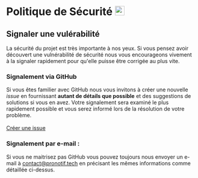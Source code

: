 # Politique de Sécurité <img src="https://raw.githubusercontent.com/Tarikul-Islam-Anik/Animated-Fluent-Emojis/master/Emojis/Objects/Locked.png" alt="Locked" width="25" height="25" />

## Signaler une vulérabilité

La sécurité du projet est très importante à nos yeux. Si vous pensez avoir découvert une vulnérabilité de sécurité nous vous encourageons vivement à la signaler rapidement pour qu'elle puisse être corrigée au plus vite.

### Signalement via GitHub

Si vous êtes familier avec GitHub nous vous invitons à créer une nouvelle *issue* en fournissant __autant de détails que possible__ et des suggestions de solutions si vous en avez. Votre signalement sera examiné le plus rapidement possible et vous serez informé lors de la résolution de votre problème.<br><br>
[Créer une issue](https://github.com/TGA25dev/Pronotif/issues)

### Signalement par e-mail :

Si vous ne maitrisez pas GitHub vous pouvez toujours nous envoyer un e-mail à [contact@pronotif.tech](mailto:contact@pronotif.tech) en précisant les mêmes informations comme détaillée ci-dessus.
